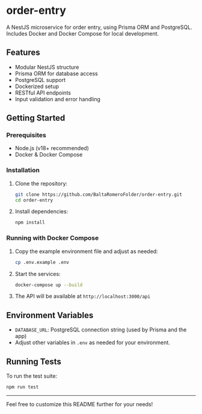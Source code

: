 # order-entry

A NestJS microservice for order entry, using Prisma ORM and PostgreSQL. Includes Docker and Docker Compose for local development.

## Features
- Modular NestJS structure
- Prisma ORM for database access
- PostgreSQL support
- Dockerized setup
- RESTful API endpoints
- Input validation and error handling

## Getting Started

### Prerequisites
- Node.js (v18+ recommended)
- Docker & Docker Compose

### Installation
1. Clone the repository:
   ```sh
   git clone https://github.com/BaltaRomeroFolder/order-entry.git
   cd order-entry
   ```
2. Install dependencies:
   ```sh
   npm install
   ```

### Running with Docker Compose
1. Copy the example environment file and adjust as needed:
   ```sh
   cp .env.example .env
   ```
2. Start the services:
   ```sh
   docker-compose up --build
   ```
3. The API will be available at `http://localhost:3000/api`

## Environment Variables
- `DATABASE_URL`: PostgreSQL connection string (used by Prisma and the app)
- Adjust other variables in `.env` as needed for your environment.

## Running Tests
To run the test suite:
```sh
npm run test
```

---

Feel free to customize this README further for your needs!
